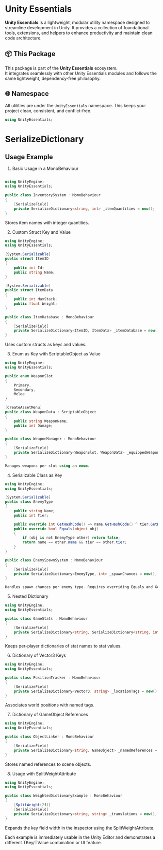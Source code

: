 # Unity Essentials

**Unity Essentials** is a lightweight, modular utility namespace designed to streamline development in Unity. 
It provides a collection of foundational tools, extensions, and helpers to enhance productivity and maintain clean code architecture.

## 📦 This Package

This package is part of the **Unity Essentials** ecosystem.  
It integrates seamlessly with other Unity Essentials modules and follows the same lightweight, dependency-free philosophy.

## 🌐 Namespace

All utilities are under the `UnityEssentials` namespace. This keeps your project clean, consistent, and conflict-free.

```csharp
using UnityEssentials;
```


# SerializeDictionary

## Usage Example 



1. Basic Usage in a MonoBehaviour
```csharp

using UnityEngine;
using UnityEssentials;

public class InventorySystem : MonoBehaviour
{
    [SerializeField]
    private SerializeDictionary<string, int> _itemQuantities = new();
}
```
Stores item names with integer quantities.



2. Custom Struct Key and Value

```csharp
using UnityEngine;
using UnityEssentials;

[System.Serializable]
public struct ItemID
{
    public int Id;
    public string Name;
}

[System.Serializable]
public struct ItemData
{
    public int MaxStack;
    public float Weight;
}

public class ItemDatabase : MonoBehaviour
{
    [SerializeField]
    private SerializeDictionary<ItemID, ItemData> _itemDatabase = new();
}
```
Uses custom structs as keys and values.



3. Enum as Key with ScriptableObject as Value

```csharp
using UnityEngine;
using UnityEssentials;

public enum WeaponSlot
{
    Primary,
    Secondary,
    Melee
}

[CreateAssetMenu]
public class WeaponData : ScriptableObject
{
    public string WeaponName;
    public int Damage;
}

public class WeaponManager : MonoBehaviour
{
    [SerializeField]
    private SerializeDictionary<WeaponSlot, WeaponData> _equippedWeapons = new();
}

Manages weapons per slot using an enum.
```


4. Serializable Class as Key

```csharp
using UnityEngine;
using UnityEssentials;

[System.Serializable]
public class EnemyType
{
    public string Name;
    public int Tier;

    public override int GetHashCode() => name.GetHashCode() ^ tier.GetHashCode();
    public override bool Equals(object obj)
    {
        if (obj is not EnemyType other) return false;
        return name == other.name && tier == other.tier;
    }
}

public class EnemySpawnSystem : MonoBehaviour
{
    [SerializeField]
    private SerializeDictionary<EnemyType, int> _spawnChances = new();
}

Handles spawn chances per enemy type. Requires overriding Equals and GetHashCode.
```


5. Nested Dictionary

```csharp
using UnityEngine;
using UnityEssentials;

public class GameStats : MonoBehaviour
{
    [SerializeField]
    private SerializeDictionary<string, SerializeDictionary<string, int>> _playerStats = new();
}
```
Keeps per-player dictionaries of stat names to stat values.



6. Dictionary of Vector3 Keys

```csharp
using UnityEngine;
using UnityEssentials;

public class PositionTracker : MonoBehaviour
{
    [SerializeField]
    private SerializeDictionary<Vector3, string> _locationTags = new();
}
```
Associates world positions with named tags.



7. Dictionary of GameObject References

```csharp
using UnityEngine;
using UnityEssentials;

public class ObjectLinker : MonoBehaviour
{
    [SerializeField]
    private SerializeDictionary<string, GameObject> _namedReferences = new();
}
```
Stores named references to scene objects.



8. Usage with SplitWeightAttribute

```csharp
using UnityEngine;
using UnityEssentials;

public class WeightedDictionaryExample : MonoBehaviour
{
    [SplitWeight(2f)]
    [SerializeField]
    private SerializeDictionary<string, string> _translations = new();
}
```
Expands the key field width in the inspector using the SplitWeightAttribute.



Each example is immediately usable in the Unity Editor and demonstrates a different TKey/TValue combination or UI feature.


